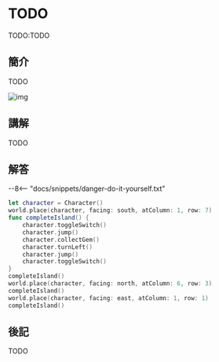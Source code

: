 # TODO

TODO:TODO

## 簡介

TODO

![img](https://imagedelivery.net/cdkaXPuFls5qlrh3GM4hfA/09a77d97-9020-4208-9dcc-0024d0d1f300/public)

## 講解

TODO

## 解答

--8<-- "docs/snippets/danger-do-it-yourself.txt"

```swift linenums="1"
let character = Character()
world.place(character, facing: south, atColumn: 1, row: 7)
func completeIsland() {
    character.toggleSwitch()
    character.jump()
    character.collectGem()
    character.turnLeft()
    character.jump()
    character.toggleSwitch()
}
completeIsland()
world.place(character, facing: north, atColumn: 6, row: 3)
completeIsland()
world.place(character, facing: east, atColumn: 1, row: 1)
completeIsland()
```

## 後記

TODO
